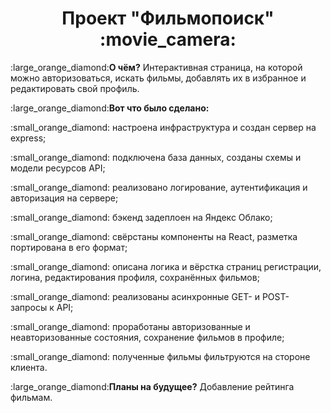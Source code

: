<h1 align="center">Проект "Фильмопоиск" :movie_camera:</h1>
<p>:large_orange_diamond:<b>О чём?</b> Интерактивная страница, на которой можно авторизоваться, искать фильмы, добавлять их в избранное и редактировать свой профиль.</p>
<p>:large_orange_diamond:<b>Вот что было сделано:</b>
<p>:small_orange_diamond: настроена инфраструктура и создан сервер на express;</p>
<p>:small_orange_diamond: подключена база данных, созданы схемы и модели ресурсов API;</p>
<p>:small_orange_diamond: реализовано логирование, аутентификация и авторизация на сервере;</p>
<p>:small_orange_diamond: бэкенд задеплоен на Яндекс Облако;</p>
<p>:small_orange_diamond: свёрстаны компоненты на React, разметка портирована в его формат;</p>
<p>:small_orange_diamond: описана логика и вёрстка страниц регистрации, логина, редактирования профиля, сохранённых фильмов;</p>
<p>:small_orange_diamond: реализованы асинхронные GET- и POST-запросы к API;</p>
<p>:small_orange_diamond: проработаны авторизованные и неавторизованные состояния, сохранение фильмов в профиле;</p>
<p>:small_orange_diamond: полученные фильмы фильтруются на стороне клиента.</p>
<p>:large_orange_diamond:<b>Планы на будущее?</b> Добавление рейтинга фильмам.</p>
